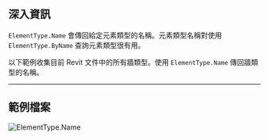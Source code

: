 ## 深入資訊
`ElementType.Name` 會傳回給定元素類型的名稱。元素類型名稱對使用 `ElementType.ByName` 查詢元素類型很有用。

以下範例收集目前 Revit 文件中的所有牆類型。使用 `ElementType.Name` 傳回牆類型的名稱。
___
## 範例檔案

![ElementType.Name](./Revit.Elements.ElementType.Name_img.jpg)
